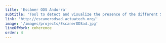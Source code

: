 ```yaml
---
title: 'Escàner ODS Andorra'
subtitle: 'Tool to detect and visualize the presence of the different Sustainable Development Goals (SDGs) in any text in catalonian.'
link: 'http://escanerodsad.actuatech.org/'
image: '/images/projects/EscanerODSad.jpg'
lineOfWork: coherence
order: 4
---
```

